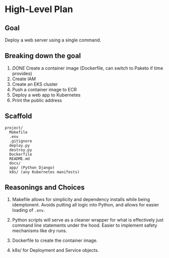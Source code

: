 # High-Level Plan

## Goal

Deploy a web server using a single command.

## Breaking down the goal

1. *DONE* Create a container image (Dockerfile, can switch to Paketo if time provides)
2. Create IAM
2. Create an EKS cluster
3. Push a container image to ECR
4. Deploy a web app to Kubernetes
5. Print the public address

## Scaffold

```tree
project/
  Makefile
  .env
  .gitignore
  deploy.py
  destroy.py
  Dockerfile
  README.md
  docs/
  app/ (Python Django)
  k8s/ (any Kubernetes manifests)
```

## Reasonings and Choices
1. Makefile allows for simplicity and dependency installs while being idemptonent. Avoids putting all logic into Python, and allows for easier loading of `.env`.

2. Python scripts will serve as a cleaner wrapper for what is effectively just command line statements under the hood. Easier to implement safety mechanisms like dry runs.

3. Dockerfile to create the container image.

3. k8s/ for Deployment and Service objects.